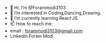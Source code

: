 - 👋 Hi, I’m @Forammodi3103
- 👀 I’m interested in Coding,Dancing,Drawing.
- 🌱 I’m currently learning React JS.
- 📫 How to reach me:
- email : forammodi3103@gmail.com
- LinkedIn:Foram Modi

<!---
Forammodi3103/Forammodi3103 is a ✨ special ✨ repository because its `README.md` (this file) appears on your GitHub profile.
You can click the Preview link to take a look at your changes.
--->
